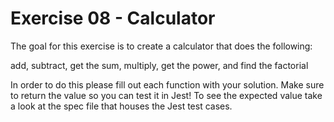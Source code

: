 # Exercise 08 - Calculator

The goal for this exercise is to create a calculator that does the following:

add, subtract, get the sum, multiply, get the power, and find the factorial

In order to do this please fill out each function with your solution. Make sure
to return the value so you can test it in Jest! To see the expected value take a
look at the spec file that houses the Jest test cases.